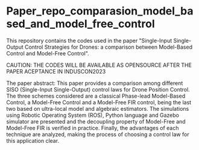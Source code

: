# Paper_repo_comparasion_model_based_and_model_free_control
This repository contains the codes used in the paper  "Single-Input Single-Output Control Strategies for Drones: a comparison between Model-Based Control and Model-Free Control".

CAUTION: THE CODES WILL BE AVAILABLE AS OPENSOURCE AFTER THE PAPER ACEPTANCE IN INDUSCON2023

The paper abstract:
This paper provides a comparison among different SISO (Single-Input Single-Output) control laws for Drone Position Control. The three schemes considered are a classical Phase-lead  Model-Based Control, a Model-Free Control and a Model-Free FIR control, being the last two based on ultra-local model and algebraic estimators. The simulations using Robotic Operating System (ROS), Python language and Gazebo simulator are presented and the decoupling property of Model-Free and Model-Free FIR is verified in practice. Finally, the advantages of each technique are analyzed, making the process of choosing a control law for this application clear.
